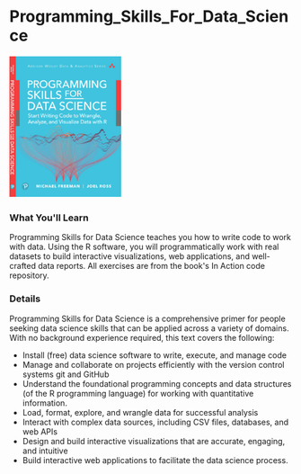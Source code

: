 # Programming_Skills_For_Data_Science

![](images/in.png)

### What You'll Learn
Programming Skills for Data Science teaches you how to write code to work with data. Using the R software, you will programmatically work with real datasets to build interactive visualizations, web applications, and well-crafted data reports. All exercises are from the book's In Action code repository.

### Details
Programming Skills for Data Science is a comprehensive primer for people seeking data science skills that can be applied across a variety of domains. With no background experience required, this text covers the following:

* Install (free) data science software to write, execute, and manage code
* Manage and collaborate on projects efficiently with the version control systems git and GitHub
* Understand the foundational programming concepts and data structures (of the R programming language) for working with quantitative information.
* Load, format, explore, and wrangle data for successful analysis
* Interact with complex data sources, including CSV files, databases, and web APIs
* Design and build interactive visualizations that are accurate, engaging, and intuitive
* Build interactive web applications to facilitate the data science process.
